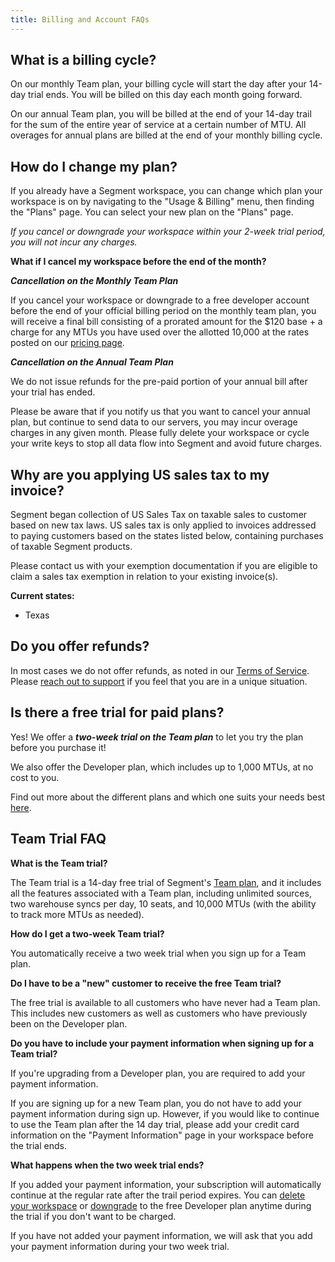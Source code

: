 ```yaml
---
title: Billing and Account FAQs
---
```


## What is a billing cycle?

On our monthly Team plan, your billing cycle will start the day after your 14-day trial ends. You will be billed on this day each month going forward. 

On our annual Team plan, you will be billed at the end of your 14-day trail for the sum of the entire year of service at a certain number of MTU. All overages for annual plans are billed at the end of your monthly billing cycle.


## How do I change my plan?

If you already have a Segment workspace, you can change which plan your workspace is on by navigating to the "Usage & Billing" menu, then finding the "Plans" page. You can select your new plan on the "Plans" page.

_If you cancel or downgrade your workspace within your 2-week trial period, you will not incur any charges._

**What if I cancel my workspace before the end of the month?**

**_Cancellation on the Monthly Team Plan_**

If you cancel your workspace or downgrade to a free developer account before the end of your official billing period on the monthly team plan, you will receive a final bill consisting of a prorated amount for the $120 base + a charge for any MTUs you have used over the allotted 10,000 at the rates posted on our [pricing page](https://segment.com/pricing).

_**Cancellation on the Annual Team Plan**_

We do not issue refunds for the pre-paid portion of your annual bill after your trial has ended.

Please be aware that if you notify us that you want to cancel your annual plan, but continue to send data to our servers, you may incur overage charges in any given month. Please fully delete your workspace or cycle your write keys to stop all data flow into Segment and avoid future charges.


## Why are you applying US sales tax to my invoice?

Segment began collection of US Sales Tax on taxable sales to customer based on new tax laws. US sales tax is only applied to invoices addressed to paying customers based on the states listed below, containing purchases of taxable Segment products.

Please contact us with your exemption documentation if you are eligible to claim a sales tax exemption in relation to your existing invoice(s). 

**Current states:**

*   Texas


## Do you offer refunds?

In most cases we do not offer refunds, as noted in our [Terms of Service](https://segment.com/legal/terms/). Please [reach out to support](https://segment.com/help/contact) if you feel that you are in a unique situation.

## Is there a free trial for paid plans?

Yes! We offer a _**two-week trial on the Team plan**_ to let you try the plan before you purchase it! 

We also offer the Developer plan, which includes up to 1,000 MTUs, at no cost to you. 

Find out more about the different plans and which one suits your needs best [here](https://segment.com/pricing). 

## Team Trial FAQ

**What is the Team trial?**

The Team trial is a 14-day free trial of Segment's [Team plan](https://segment.com/pricing), and it includes all the features associated with a Team plan, including unlimited sources, two warehouse syncs per day, 10 seats, and 10,000 MTUs (with the ability to track more MTUs as needed).

**How do I get a two-week Team trial?**

You automatically receive a two week trial when you sign up for a Team plan. 

**Do I have to be a "new" customer to receive the free Team trial?**

The free trial is available to all customers who have never had a Team plan. This includes new customers as well as customers who have previously been on the Developer plan. 

**Do you have to include your payment information when signing up for a Team trial?**

If you're upgrading from a Developer plan, you are required to add your payment information. 

If you are signing up for a new Team plan, you do not have to add your payment information during sign up. However, if you would like to continue to use the Team plan after the 14 day trial, please add your credit card information on the "Payment Information" page in your workspace before the trial ends. 

**What happens when the two week trial ends?**

If you added your payment information, your subscription will automatically continue at the regular rate after the trail period expires. You can [delete your workspace](https://segment.com/docs/guides/account-management/how-do-i-delete-my-workspace-entirely/) or [downgrade](https://segment.com/docs/guides/usage-and-billing/what-if-i-cancel-my-workspace-before-the-end-of-a-month-on-the-monthly-plan-will-i-get-a-final-bill/) to the free Developer plan anytime during the trial if you don't want to be charged.

If you have not added your payment information, we will ask that you add your payment information during your two week trial.
